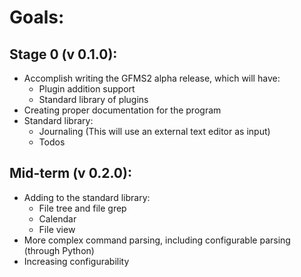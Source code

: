 # Goals:

## Stage 0 (v 0.1.0):
- Accomplish writing the GFMS2 alpha release, which will have:
  - Plugin addition support
  - Standard library of plugins
- Creating proper documentation for the program
- Standard library:
  - Journaling (This will use an external text editor as input)
  - Todos

## Mid-term (v 0.2.0):
- Adding to the standard library:
  - File tree and file grep
  - Calendar
  - File view
- More complex command parsing, including configurable parsing (through Python)
- Increasing configurability

